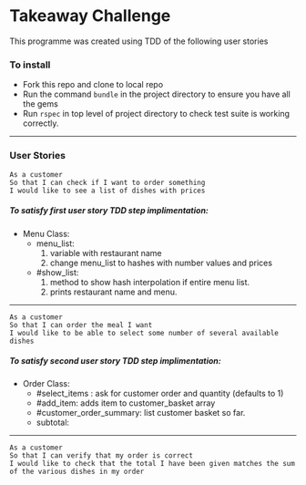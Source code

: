 # Takeaway Challenge

This programme was created using TDD of the following user stories

### To install
* Fork this repo and clone to local repo
* Run the command `bundle` in the project directory to ensure you have all the gems
* Run `rspec` in top level of project directory to check test suite is working correctly.

----
### User Stories
```
As a customer
So that I can check if I want to order something
I would like to see a list of dishes with prices
```
##### To satisfy first user story TDD step implimentation:

* Menu Class:
  * menu_list: 
    1. variable with restaurant name
    2. change menu_list to hashes with number values and prices
  * #show_list: 
    1. method to show hash interpolation if entire menu list.
    2. prints restaurant name and menu.

------
```
As a customer
So that I can order the meal I want
I would like to be able to select some number of several available dishes
```
##### To satisfy second user story TDD step implimentation:

* Order Class:
  * #select_items : ask for customer order and quantity (defaults to 1)
  * #add_item: adds item to customer_basket array 
  * #customer_order_summary: list customer basket so far.
  * subtotal: 

------
```
As a customer
So that I can verify that my order is correct
I would like to check that the total I have been given matches the sum of the various dishes in my order
```
<!-- ```
As a customer
So that I am reassured that my order will be delivered on time
I would like to receive a text such as "Thank you! Your order was placed and will be delivered before 18:52" after I have ordered
``` -->


